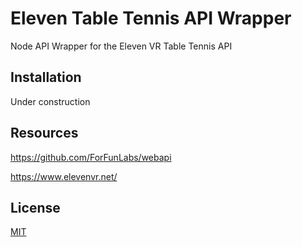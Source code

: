 # Eleven Table Tennis API Wrapper

Node API Wrapper for the Eleven VR Table Tennis API

## Installation

Under construction

## Resources

https://github.com/ForFunLabs/webapi

https://www.elevenvr.net/

## License
[MIT](https://choosealicense.com/licenses/mit/)